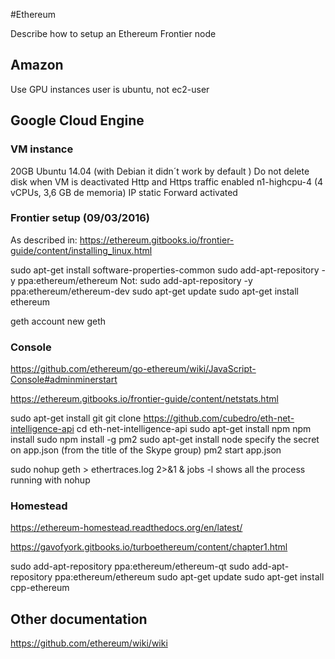 #Ethereum

Describe how to setup an Ethereum Frontier node

## Amazon
Use GPU instances
user is ubuntu, not ec2-user

## Google Cloud Engine

### VM instance
20GB
Ubuntu 14.04 (with Debian it didn´t work by default )
Do not delete disk when VM is deactivated
Http and Https traffic enabled
n1-highcpu-4 (4 vCPUs, 3,6 GB de memoria)
IP static
Forward activated

### Frontier setup (09/03/2016)

As described in:
https://ethereum.gitbooks.io/frontier-guide/content/installing_linux.html

sudo apt-get install software-properties-common
sudo add-apt-repository -y ppa:ethereum/ethereum
Not: sudo add-apt-repository -y ppa:ethereum/ethereum-dev
sudo apt-get update
sudo apt-get install ethereum

geth account new
geth

### Console
https://github.com/ethereum/go-ethereum/wiki/JavaScript-Console#adminminerstart

https://ethereum.gitbooks.io/frontier-guide/content/netstats.html

sudo apt-get install git
git clone https://github.com/cubedro/eth-net-intelligence-api
cd eth-net-intelligence-api
sudo apt-get install npm
npm install
sudo npm install -g pm2
sudo apt-get install node 
specify the secret on app.json (from the title of the Skype group)
pm2 start app.json

sudo nohup geth  > ethertraces.log 2>&1 &
jobs -l shows all the process running with nohup




### Homestead

https://ethereum-homestead.readthedocs.org/en/latest/

https://gavofyork.gitbooks.io/turboethereum/content/chapter1.html

sudo add-apt-repository ppa:ethereum/ethereum-qt
sudo add-apt-repository ppa:ethereum/ethereum
sudo apt-get update
sudo apt-get install cpp-ethereum

## Other documentation

https://github.com/ethereum/wiki/wiki




